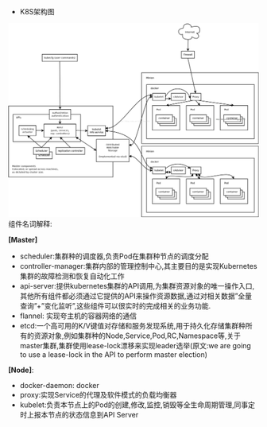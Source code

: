 * K8S架构图

![](/assets/import.png)组件名词解释:

**\[Master\]**

* scheduler:集群种的调度器,负责Pod在集群种节点的调度分配
* controller-manager:集群内部的管理控制中心,其主要目的是实现Kubernetes集群的故障检测和恢复自动化工作
* api-server:提供kubernetes集群的API调用,为集群资源对象的唯一操作入口,其他所有组件都必须通过它提供的API来操作资源数据,通过对相关数据”全量查询”+”变化监听”,这些组件可以很实时的完成相关的业务功能.
* flannel: 实现夸主机的容器网络的通信
* etcd:一个高可用的K/V键值对存储和服务发现系统,用于持久化存储集群种所有的资源对象,例如集群种的Node,Service,Pod,RC,Namespace等,关于master集群,集群使用lease-lock漂移来实现leader选举\(原文:we are going to use a lease-lock in the API to perform master election\)

**\[Node\]**:

* docker-daemon: docker
* proxy:实现Service的代理及软件模式的负载均衡器
* kubelet:负责本节点上的Pod的创建,修改,监控,销毁等全生命周期管理,同事定时上报本节点的状态信息到API Server





